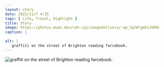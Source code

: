 ```yaml
---
layout: story
date: 2022/11/7 4:35
tags: [ Life, Travel, Highlight ]
title: Story
image: https://photos.muan.dev/cdn-cgi/imagedelivery/-wp_VgtWlgmh1JURQ8t1mg/5287bae8-6b59-4ac8-d196-2e45468b4700/public
caption: |
   
alt: |
   graffiti on the street of Brighton reading farcebook.
---
```


![graffiti on the street of Brighton reading farcebook.](https://photos.muan.dev/cdn-cgi/imagedelivery/-wp_VgtWlgmh1JURQ8t1mg/5287bae8-6b59-4ac8-d196-2e45468b4700/public)


